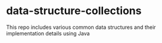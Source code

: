 # data-structure-collections

This repo includes various common data structures and their implementation details using Java
